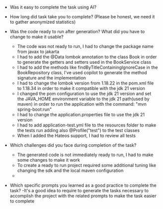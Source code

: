 - Was it easy to complete the task using AI?



- How long did task take you to complete? (Please be honest, we need it to gather anonymized statistics)


- Was the code ready to run after generation? What did you have to change to make it usable? 
  - The code was not ready to run, I had to change the package name from javax to jakarta
  - I had to add the @Data lombok annotation to the class Book in order to generate the getters and setters used in the BookService class
  - I had to add the methods like findByTitleContainingIgnoreCase in the BookRepository class, I've used copilot to generate the method signature and the implementation
  - I had to change the lombok version from 1.18.22 in the pom.xml file to 1.18.34 in order to make it compatible with the jdk 21 version
  - I changed the pom configuration to use the jdk 21 version and set the JAVA_HOME environment variable to the jdk 21 path(used by maven) in order to run the application with the command: "mvn spring-boot:run"
  - I had to change the application.properties file to use the jdk 21 version
  - I had to add application-test.yml file to the resources folder to make the tests run adding also @Profile("test") to the test classes
  - When I added the Hateos support, I had to review all tests


- Which challenges did you face during completion of the task?
  - The generated code is not immediately ready to run, I had to make some changes to make it work
  - To create a ready to run project required some additional tuning like changing the sdk and the local maven configuration
  - 


- Which specific prompts you learned as a good practice to complete the task?
  -It's a good idea to require to generate the tasks necessary to accomplish the project with the related prompts to make the task easier to complete 


